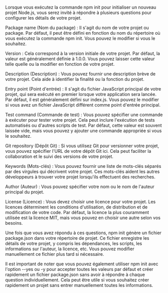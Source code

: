 Lorsque vous exécutez la commande npm init pour initialiser un nouveau projet Node.js, vous serez invité à répondre à plusieurs questions pour configurer les détails de votre projet.

Package name (Nom du package) : Il s'agit du nom de votre projet ou package. Par défaut, il peut être défini en fonction du nom du répertoire où vous exécutez la commande npm init. Vous pouvez le modifier si vous le souhaitez.

Version : Cela correspond à la version initiale de votre projet. Par défaut, la valeur est généralement définie à 1.0.0. Vous pouvez laisser cette valeur telle quelle ou la modifier en fonction de votre projet.

Description (Description) : Vous pouvez fournir une description brève de votre projet. Cela aide à identifier la finalité ou la fonction du projet.

Entry point (Point d'entrée) : Il s'agit du fichier JavaScript principal de votre projet, qui sera exécuté en premier lorsque votre application sera lancée. Par défaut, il est généralement défini sur index.js. Vous pouvez le modifier si vous avez un fichier JavaScript différent comme point d'entrée principal.

Test command (Commande de test) : Vous pouvez spécifier une commande à exécuter pour tester votre projet. Cela peut inclure l'exécution de tests automatisés ou d'autres scripts de test. Par défaut, cette valeur est souvent laissée vide, mais vous pouvez y ajouter une commande appropriée si vous le souhaitez.

Git repository (Dépôt Git) : Si vous utilisez Git pour versionner votre projet, vous pouvez spécifier l'URL de votre dépôt Git ici. Cela peut faciliter la collaboration et le suivi des versions de votre projet.

Keywords (Mots-clés) : Vous pouvez fournir une liste de mots-clés séparés par des virgules qui décrivent votre projet. Ces mots-clés aident les autres développeurs à trouver votre projet lorsqu'ils effectuent des recherches.

Author (Auteur) : Vous pouvez spécifier votre nom ou le nom de l'auteur principal du projet.

License (Licence) : Vous devez choisir une licence pour votre projet. Les licences déterminent les conditions d'utilisation, de distribution et de modification de votre code. Par défaut, la licence la plus couramment utilisée est la licence MIT, mais vous pouvez en choisir une autre selon vos besoins.

Une fois que vous avez répondu à ces questions, npm init génère un fichier package.json dans votre répertoire de projet. Ce fichier enregistre les détails de votre projet, y compris les dépendances, les scripts, les informations sur l'auteur, la licence, etc. Vous pouvez modifier manuellement ce fichier plus tard si nécessaire.

Il est important de noter que vous pouvez également utiliser npm init avec l'option --yes ou -y pour accepter toutes les valeurs par défaut et créer rapidement un fichier package.json sans avoir à répondre à chaque question individuellement. Cela peut être utile si vous souhaitez créer rapidement un projet sans entrer manuellement toutes les informations.